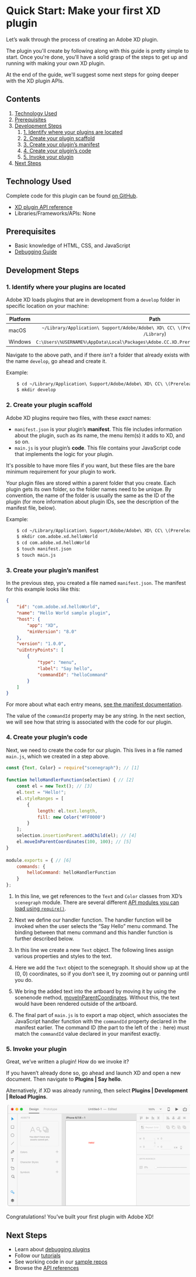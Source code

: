# Quick Start: Make your first XD plugin

Let’s walk through the process of creating an Adobe XD plugin.

The plugin you'll create by following along with this guide is pretty simple to start. Once you're done, you'll have a solid grasp of the steps to get up and running with making your own XD plugin. 

At the end of the guide, we'll suggest some next steps for going deeper with the XD plugin APIs.


<!-- doctoc command config: -->
<!-- $ doctoc ./readme.md --title "## Contents" --entryprefix 1. --gitlab --maxlevel 3 -->

<!-- START doctoc generated TOC please keep comment here to allow auto update -->
<!-- DON'T EDIT THIS SECTION, INSTEAD RE-RUN doctoc TO UPDATE -->
## Contents

1. [Technology Used](#technology-used)
1. [Prerequisites](#prerequisites)
1. [Development Steps](#development-steps)
    1. [1. Identify where your plugins are located](#1-identify-where-your-plugins-are-located)
    1. [2. Create your plugin scaffold](#2-create-your-plugin-scaffold)
    1. [3. Create your plugin’s manifest](#3-create-your-plugins-manifest)
    1. [4. Create your plugin’s code](#4-create-your-plugins-code)
    1. [5. Invoke your plugin](#5-invoke-your-plugin)
1. [Next Steps](#next-steps)

<!-- END doctoc generated TOC please keep comment here to allow auto update -->

## Technology Used
Complete code for this plugin can be found [on GitHub](https://github.com/AdobeXD/Plugin-Samples/tree/master/getting-started).

- [XD plugin API reference](/reference)
- Libraries/Frameworks/APIs: None

## Prerequisites
- Basic knowledge of HTML, CSS, and JavaScript
- [Debugging Guide](/Guides/debugging-guide)

## Development Steps

### 1. Identify where your plugins are located

Adobe XD loads plugins that are in development from a `develop` folder in specific location on your machine:

| Platform      | Path          |
| ------------- |:-------------:|
| macOS         | `~/Library/Application\ Support/Adobe/Adobe\ XD\ CC\ \(Prerelease\)/` (note: `~/Library`, not `/Library`) |
| Windows       | `C:\Users\%USERNAME%\AppData\Local\Packages\Adobe.CC.XD.Prerelease_adky2gkssdxte\LocalState\`       |

Navigate to the above path, and if there _isn’t_ a folder that already exists with the name `develop`, go ahead and create it.

Example:

```bash
    $ cd ~/Library/Application\ Support/Adobe/Adobe\ XD\ CC\ \(Prerelease\)/
    $ mkdir develop
```

### 2. Create your plugin scaffold

Adobe XD plugins require two files, with these _exact_ names:

*   `manifest.json` is your plugin’s **manifest**. This file includes information about the plugin, such as its name, the menu item(s) it adds to XD, and so on.
*   `main.js` is your plugin’s **code**. This file contains your JavaScript code that implements the logic for your plugin.

It's possible to have more files if you want, but these files are the bare minimum requirement for your plugin to work.

Your plugin files are stored within a parent folder that you create. Each plugin gets its own folder, so the folder names need to be unique. By convention, the name of the folder is usually the same as the ID of the plugin (for more information about plugin IDs, see the description of the manifest file, below).

Example:

```bash
    $ cd ~/Library/Application\ Support/Adobe/Adobe\ XD\ CC\ \(Prerelease\)/develop
    $ mkdir com.adobe.xd.helloWorld
    $ cd com.adobe.xd.helloWorld
    $ touch manifest.json
    $ touch main.js
```

### 3. Create your plugin’s manifest

In the previous step, you created a file named `manifest.json`. The manifest for this example looks like this:

```json
{
    "id": "com.adobe.xd.helloWorld",
    "name": "Hello World sample plugin",
    "host": {
        "app": "XD",
        "minVersion": "8.0"
    },
    "version": "1.0.0",
    "uiEntryPoints": [
        {
            "type": "menu",
            "label": "Say hello",
            "commandId": "helloCommand"
        }
    ]
}
```

For more about what each entry means, [see the manifest documentation](/reference/structure/manifest.md).

The value of the `commandId` property may be any string. In the next section, we will see how that string is associated with the code for our plugin.

### 4. Create your plugin’s code

Next, we need to create the code for our plugin. This lives in a file named `main.js`, which we created in a step above.

```js
const {Text, Color} = require("scenegraph"); // [1]

function helloHandlerFunction(selection) { // [2]
    const el = new Text(); // [3]
    el.text = "Hello!";
    el.styleRanges = [
        {
            length: el.text.length,
            fill: new Color("#FF0000")
        }
    ];
    selection.insertionParent.addChild(el); // [4]
    el.moveInParentCoordinates(100, 100); // [5]
}

module.exports = { // [6]
    commands: {
        helloCommand: helloHandlerFunction
    }
};
```

1.  In this line, we get references to the `Text` and `Color` classes from XD’s `scenegraph` module. There are several different [API modules you can load using `require()`](/reference).

2.  Next we define our handler function. The handler function will be invoked when the user selects the “Say Hello” menu command.  The binding between that menu command and this handler function is further described below.

3.  In this line we create a new `Text` object. The following lines assign various properties and styles to the text.

4.  Here we add the `Text` object to the scenegraph. It should show up at the (0, 0) coordinates, so if you don’t see it, try zooming out or panning until you do.

5.  We bring the added text into the artboard by moving it by using the scenenode method, [moveInParentCoordinates](/reference/scenegraph.md#SceneNode+moveInParentCoordinates). Without this, the text would have been rendered outside of the artboard.

6.  The final part of `main.js` is to export a map object, which associates the JavaScript handler function with the `commandId` property declared in the manifest earlier. The command ID (the part to the left of the `:` here) must match the `commandId` value declared in your manifest exactly.


### 5. Invoke your plugin

Great, we’ve written a plugin! How do we invoke it?

If you haven’t already done so, go ahead and launch XD and open a new document. Then navigate to **Plugins | Say hello**.

Alternatively, if XD was already running, then select **Plugins | Development | Reload Plugins**.

![It worked!](/images/readme-assets/on-canvas.png)

Congratulations! You’ve built your first plugin with Adobe XD!

## Next Steps

- Learn about [debugging plugins](/Guides/debugging-guide)
- Follow our [tutorials]()
- See working code in our [sample repos](https://github.com/AdobeXD/Plugin-Samples)
- Browse the [API references](/reference)